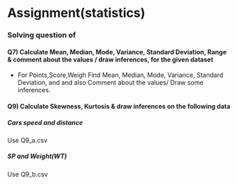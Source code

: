 # Assignment(statistics)
### Solving question of
#### Q7) Calculate Mean, Median, Mode, Variance, Standard Deviation, Range &     comment about the values / draw inferences, for the given dataset
-	For Points,Score,Weigh
Find Mean, Median, Mode, Variance, Standard Deviation, and  and also Comment about the values/ Draw some inferences.
#### Q9) Calculate Skewness, Kurtosis & draw inferences on the following data
##### Cars speed and distance 
Use Q9_a.csv
##### SP and Weight(WT)
Use Q9_b.csv


